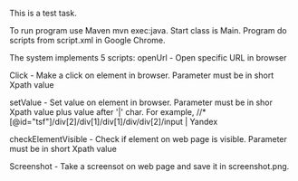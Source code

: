This is a test task.

To run program use Maven mvn exec:java. Start class is Main. Program do scripts from script.xml in Google Chrome.

The system implements 5 scripts:
  openUrl - Open specific URL in browser
  
  Click - Make a click on element in browser. Parameter must be in short Xpath value
  
  setValue - Set value on element in browser. Parameter must be in shor Xpath value plus value after '|' char. 
             For example, //*[@id="tsf"]/div[2]/div[1]/div[1]/div/div[2]/input | Yandex
             
  checkElementVisible - Check if element on web page is visible. Parameter must be in short Xpath value
  
  Screenshot - Take a screensot on web page and save it in screenshot.png.
  
  
